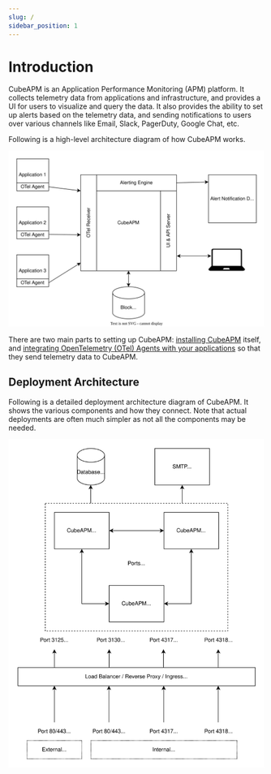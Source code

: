 ```yaml
---
slug: /
sidebar_position: 1
---
```


# Introduction

CubeAPM is an Application Performance Monitoring (APM) platform. It collects telemetry data from applications and infrastructure, and provides a UI for users to visualize and query the data. It also provides the ability to set up alerts based on the telemetry data, and sending notifications to users over various channels like Email, Slack, PagerDuty, Google Chat, etc.

Following is a high-level architecture diagram of how CubeAPM works.

![CubeAPM Architecture](/img/architecture.svg)

There are two main parts to setting up CubeAPM: [installing CubeAPM](./Installation/01_install/01_install.md) itself, and [integrating OpenTelemetry (OTel) Agents with your applications](./instrumentation/instrumentation.md) so that they send telemetry data to CubeAPM.

## Deployment Architecture

Following is a detailed deployment architecture diagram of CubeAPM. It shows the various components and how they connect. Note that actual deployments are often much simpler as not all the components may be needed.

![CubeAPM Deployment Architecture](/img/architecture-detailed.svg)
